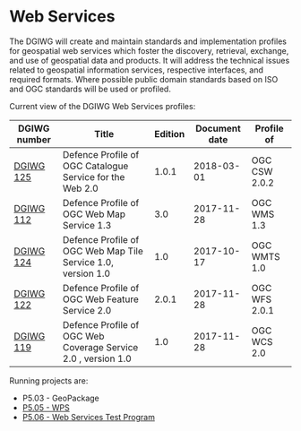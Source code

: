 # Web Services
The DGIWG will create and maintain standards and implementation profiles for geospatial web services which foster the discovery, retrieval, exchange, and use of geospatial data and products. It will address the technical issues related to geospatial information services, respective interfaces, and required formats. Where possible public domain standards based on ISO and OGC standards will be used or profiled.


Current view of the DGIWG Web Services profiles:

| DGIWG number | Title | Edition | Document date | Profile of |
| ------------- | ------------- | ------------- | ------------- | ------------- |
| [DGIWG 125](https://portal.dgiwg.org/files/?artifact_id=68270&format=pdf) | Defence Profile of OGC Catalogue Service for the Web 2.0 | 1.0.1 | 2018-03-01 | OGC CSW 2.0.2 |
| [DGIWG 112](https://portal.dgiwg.org/files/?artifact_id=68226&format=pdf) | Defence Profile of OGC Web Map Service 1.3 | 3.0 | 2017-11-28 | OGC WMS 1.3 |
| [DGIWG 124](https://portal.dgiwg.org/files/?artifact_id=68271&format=pdf) | Defence Profile of OGC Web Map Tile Service 1.0, version 1.0 | 1.0 | 2017-10-17 | OGC WMTS 1.0 |
| [DGIWG 122](https://portal.dgiwg.org/files/?artifact_id=68228&format=pdf) |  Defence Profile of OGC Web Feature Service 2.0 | 2.0.1 | 2017-11-28 | OGC WFS 2.0.1 |
| [DGIWG 119](https://portal.dgiwg.org/files/?artifact_id=68227&format=pdf) |  Defence Profile of OGC Web Coverage Service 2.0 , version 1.0 | 1.0 | 2017-11-28 | OGC WCS 2.0 |

Running projects are:
-  P5.03 - GeoPackage
- [P5.05 - WPS](P5.05-WPS)
- [P5.06 - Web Services Test Program](P5.06-WebServicesTestProgram)
